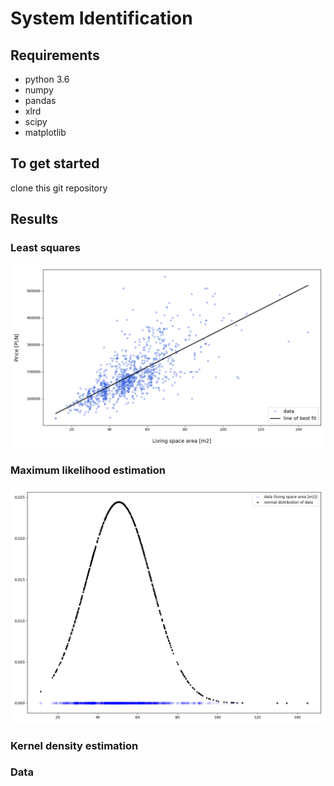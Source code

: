 # System Identification
## Requirements
- python 3.6
- numpy
- pandas
- xlrd
- scipy
- matplotlib
## To get started
clone this git repository
## Results
### Least squares
![least_squares_fitting](/media/least_squares_fitting.png)
### Maximum likelihood estimation
![maximum likelihood estimation](/media/maximum_likelihood_estimation.png)
### Kernel density estimation
### Data